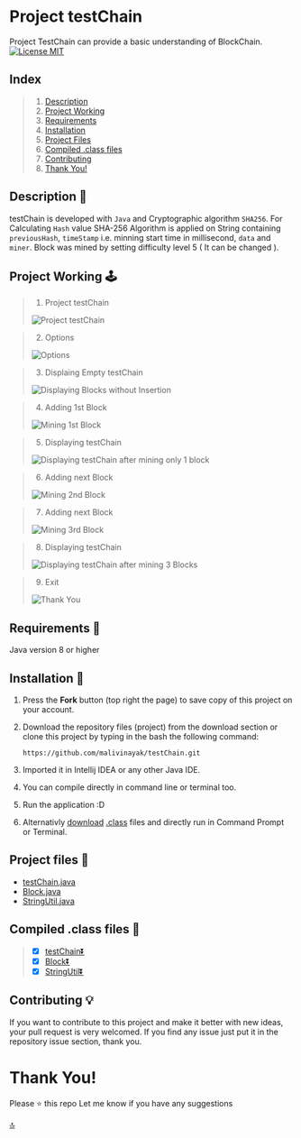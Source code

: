 # Project testChain 
Project TestChain can provide a basic understanding of BlockChain.
<br>
[![License MIT](https://img.shields.io/badge/license-MIT-blue.svg)](LICENSE)
<br>


## Index
>1. [Description](https://github.com/malivinayak/testChain/tree/main#description-)
>2. [Project Working](https://github.com/malivinayak/testChain/tree/main#project-working-%EF%B8%8F)
>3. [Requirements](https://github.com/malivinayak/testChain/tree/main#requirements-)
>4. [Installation](https://github.com/malivinayak/testChain/tree/main#installation-)
>5. [Project Files](https://github.com/malivinayak/testChain/tree/main#project-files-)
>6. [Compiled .class files](https://github.com/malivinayak/testChain/tree/main#compiled-class-files-)
>7. [Contributing](https://github.com/malivinayak/testChain/tree/main#contributing-)
>8. [Thank You!](https://github.com/malivinayak/testChain/tree/main#thank-you)

## Description 📃
testChain is developed with ```Java``` and Cryptographic algorithm ```SHA256```.
For Calculating ```Hash``` value SHA-256 Algorithm is applied on String containing ```previousHash```, 
```timeStamp``` i.e. minning start time in millisecond, ```data``` and ```miner```. 
Block was mined by setting difficulty level 5 ( It can be changed ).


## Project Working 🕹️
>1. Project testChain
>
>![Project testChain](testChainWorking/Project%20testChain.jpg "Project testChain")

>2. Options
>
>![Options](testChainWorking/Options.jpg "Chices")

> 3. Displaing Empty testChain
>
>![](testChainWorking/DisplayOfEmptyTestChain.jpg "Displaying Blocks without Insertion")

> 4. Adding 1st Block
>
> ![](testChainWorking/Mining1stBlock.jpg "Mining 1st Block")

> 5. Displaying testChain
>
> ![](testChainWorking/displayOf1stBlock.jpg "Displaying testChain after mining only 1 block")

> 6. Adding next Block
>
> ![](testChainWorking/Mining2ndBlock.jpg "Mining 2nd Block")

> 7. Adding next Block
>
> ![](testChainWorking/Mining3rdBlock.jpg "Mining 3rd Block")

> 8. Displaying testChain
>
> ![](testChainWorking/displayingAllBlocks.jpg "Displaying testChain after mining 3 Blocks")

> 9. Exit
>
> ![](testChainWorking/Exit.jpg "Thank You")


## Requirements 🔧
 Java version 8 or higher
 
   
## Installation 🔌
1. Press the **Fork** button (top right the page) to save copy of this project on your account.

2. Download the repository files (project) from the download section or clone this project by typing in the bash the following command:

       https://github.com/malivinayak/testChain.git
       
3. Imported it in Intellij IDEA or any other Java IDE.
4. You can compile directly in command line or terminal too.
5. Run the application :D
6. Alternativly [download](https://github.com/malivinayak/testChain#compiled-class-files-) 
[.class](https://github.com/malivinayak/testChain/tree/main/class%20files) files and directly run in Command Prompt or Terminal.

## Project files 📂
   - [testChain.java](https://github.com/malivinayak/testChain/blob/main/testChain.java)
   - [Block.java](https://github.com/malivinayak/testChain/blob/main/Block.java)
   - [StringUtil.java](https://github.com/malivinayak/testChain/blob/main/StringUtil.java)
 

## Compiled .class files 📂
>- [x] [testChain⏬](https://github.com/malivinayak/testChain/raw/main/class%20files/testChain.class)
>- [x] [Block⏬](https://github.com/malivinayak/testChain/raw/main/class%20files/Block.class)
>- [x] [StringUtil⏬](https://github.com/malivinayak/testChain/raw/main/class%20files/StringUtil.class)

## Contributing 💡
If you want to contribute to this project and make it better with new ideas, your pull request is very welcomed.
If you find any issue just put it in the repository issue section, thank you.

# Thank You!
Please ⭐️ this repo 
Let me know if you have any suggestions

[ 🔝 ](https://github.com/malivinayak/testChain/tree/main#project-testchain)
